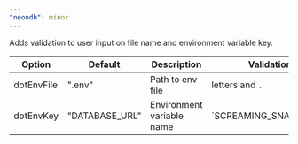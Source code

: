 ```yaml
---
"neondb": minor
---
```


Adds validation to user input on file name and environment variable key.

| Option     | Default        | Description               | Validation            |
| ---------- | -------------- | ------------------------- | --------------------- |
| dotEnvFile | ".env"         | Path to env file          | letters and `.`       |
| dotEnvKey  | "DATABASE_URL" | Environment variable name | `SCREAMING_SNAKE_CASE |
